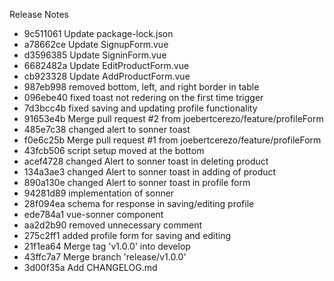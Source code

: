 Release Notes

 - 9c511061 Update package-lock.json
 - a78662ce Update SignupForm.vue
 - d3596385 Update SigninForm.vue
 - 6682482a Update EditProductForm.vue
 - cb923328 Update AddProductForm.vue
 - 987eb998 removed bottom, left, and right border in table
 - 096ebe40 fixed toast not redering on the first time trigger
 - 7d3bcc4b fixed saving and updating profile functionality
 - 91653e4b Merge pull request #2 from joebertcerezo/feature/profileForm
 - 485e7c38 changed alert to sonner toast
 - f0e6c25b Merge pull request #1 from joebertcerezo/feature/profileForm
 - 43fcb506 script setup moved at the bottom
 - acef4728 changed Alert to sonner toast in deleting product
 - 134a3ae3 changed Alert to sonner toast in adding of product
 - 890a130e changed Alert to sonner toast in profile form
 - 94281d89 implementation of sonner
 - 28f094ea schema for response in saving/editing profile
 - ede784a1 vue-sonner component
 - aa2d2b90 removed unnecessary comment
 - 275c2ff1 added profile form for saving and editing
 - 21f1ea64 Merge tag 'v1.0.0' into develop
 - 43ffc7a7 Merge branch 'release/v1.0.0'
 - 3d00f35a Add CHANGELOG.md
